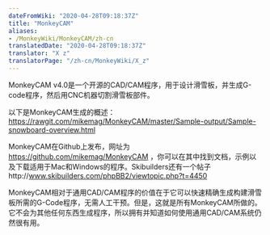 ```yaml
---
dateFromWiki: "2020-04-28T09:18:37Z"
title: "MonkeyCAM"
aliases:
- /MonkeyWiki/MonkeyCAM/zh-cn
translatedDate: "2020-04-28T09:18:37Z"
translator: "X z"
translatorPage: "/zh-cn/MonkeyWiki/X_z"
---
```

MonkeyCAM v4.0是一个开源的CAD/CAM程序，用于设计滑雪板，并生成G-code程序，然后用CNC机器切割滑雪板部件。 

以下是MonkeyCAM生成的概述：https://rawgit.com/mikemag/MonkeyCAM/master/Sample-output/Sample-snowboard-overview.html

MonkeyCAM在Github上发布，网址为 
https://github.com/mikemag/MonkeyCAM ，你可以在其中找到文档，示例以及下载适用于Mac和Windows的程序。Skibuilders还有一个帖子http://www.skibuilders.com/phpBB2/viewtopic.php?t=4450

MonkeyCAM相对于通用CAD/CAM程序的价值在于它可以快速精确生成构建滑雪板所需的G-Code程序，无需人工干预。但是，这就是所有MonkeyCAM所做的。它不会为其他任何东西生成程序，所以拥有并知道如何使用通用CAD/CAM系统仍然很有用。


